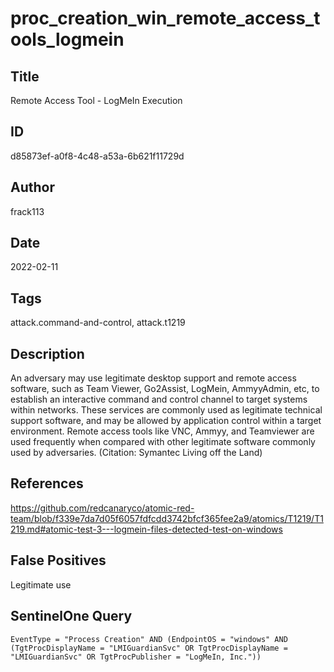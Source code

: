 # proc_creation_win_remote_access_tools_logmein

## Title
Remote Access Tool - LogMeIn Execution

## ID
d85873ef-a0f8-4c48-a53a-6b621f11729d

## Author
frack113

## Date
2022-02-11

## Tags
attack.command-and-control, attack.t1219

## Description
An adversary may use legitimate desktop support and remote access software, such as Team Viewer, Go2Assist, LogMein, AmmyyAdmin, etc, to establish an interactive command and control channel to target systems within networks.
These services are commonly used as legitimate technical support software, and may be allowed by application control within a target environment.
Remote access tools like VNC, Ammyy, and Teamviewer are used frequently when compared with other legitimate software commonly used by adversaries. (Citation: Symantec Living off the Land)


## References
https://github.com/redcanaryco/atomic-red-team/blob/f339e7da7d05f6057fdfcdd3742bfcf365fee2a9/atomics/T1219/T1219.md#atomic-test-3---logmein-files-detected-test-on-windows

## False Positives
Legitimate use

## SentinelOne Query
```
EventType = "Process Creation" AND (EndpointOS = "windows" AND (TgtProcDisplayName = "LMIGuardianSvc" OR TgtProcDisplayName = "LMIGuardianSvc" OR TgtProcPublisher = "LogMeIn, Inc."))

```